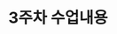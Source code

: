 # 3주차 수업내용

<!--
/: root
.: self
..: parent
~: home

man 및 명령어 뒤에 숫자 (1) 설명

ll, ls -sl 할 떄 나오는 영어 들 설명
chap03.pdf에 파일의 종류
ㄴ 일반 파일 = "-"
ㄴ 디렉토리는 = "d"

~/0321/hello.c 만드는데
touch 로 빈폴더 만들고 cat으로 내용 채운 뒤 ll 로 확인하는 과정
gcc 설치 -> 컴파일 -> 실행

sudo, apt 가 뭔지 
cat, more, head, tail, wc 명령어 

우분투에 vscode 설치해보기 
sudo apt install --classic code 
wsl 폴더 들어가기 



hello.c 랑 학번 이름 입력받는.c 올려야 함
-->